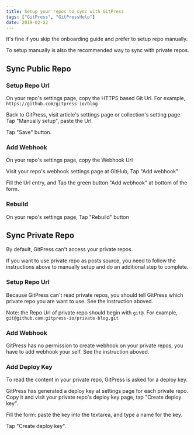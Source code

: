 ```yaml
---
title: Setup your repos to sync with GitPress
tags: ["GitPress", "GitPressHelp"]
date: 2019-02-22
---
```



It's fine if you skip the onboarding guide and prefer to setup repo manually. 

To setup manually is also the recommended way to sync with private repos.

## Sync Public Repo

### Setup Repo Url

On your repo's settings page, copy the HTTPS based Git Url. For example, `https://github.com/gitpress-io/blog`

Back to GitPress, visit article's settings page or collection's setting page. Tap "Manually setup", paste the Url.

Tap "Save" button.

### Add Webhook

On your repo's settings page, copy the Webhook Url

Visit your repo's webhook settings page at GitHub, Tap "Add webhook"

Fill the Url entry, and Tap the green button "Add webhook" at bottom of the form.

### Rebuild

On your repo's settings page, Tap "Rebuild" button

## Sync Private Repo

By default, GitPress can't access your private repos.

If you want to use private repo as posts source, you need to follow the instructions above to manually setup and do an additional step to complete.

### Setup Repo Url

Because GitPress can't read private repos, you should tell GitPress which private repo you are want to use. See the instruction aboved.

Note: the Repo Url of private repo should begin with `git@`. For example, `git@github.com:gitpress-io/private-blog.git`

### Add Webhook

GitPress has no permission to create webhook on your private repos, you have to add webhook your self. See the instruction aboved.

### Add Deploy Key

To read the content in your private repo, GitPress is asked for a deploy key.

GitPress has generated a deploy key at settings page for each private repo. Copy it and visit your private repo's deploy key page, tap "Create deploy key".

Fill the form: paste the key into the textarea, and type a name for the key.

Tap "Create deploy key".

